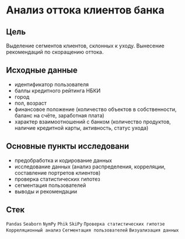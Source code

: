 # Анализ оттока клиентов банка

## Цель
Выделение сегментов клиентов, склонных к уходу. Вынесение рекомендаций по скоращению оттока.

## Исходные данные
- идентификатор пользователя
- баллы кредитного рейтинга НБКИ
- город
- пол, возраст
- финансовое положение (количество объектов в собственности, баланс на счёте, заработная плата)
- характер взаимоотношений с банком (количество продуктов, наличие кредитной карты, активность, статус ухода)

## Основные пункты исследовани
- предобработка и кодирование данных
- исследование данных (анализ распределения, корреляции, составление портретов клиентов)
- проверка статистических гипотез
- сегментация пользователей
- выводы и рекомендации

## Стек
`Pandas`  `Seaborn` `NymPy` `Phik` `SkiPy` `Проверка статистических гипотзе` `Корреляционный анализ` `Сегментация пользователей` `Визуализация данных`
  

